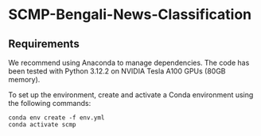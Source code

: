 # SCMP-Bengali-News-Classification

## Requirements

We recommend using Anaconda to manage dependencies. The code has been tested with Python 3.12.2 on NVIDIA Tesla A100 GPUs (80GB memory).

To set up the environment, create and activate a Conda environment using the following commands:

```
conda env create -f env.yml
conda activate scmp
```
